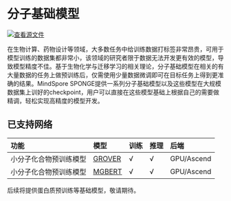 # 分子基础模型

[![查看源文件](https://mindspore-website.obs.cn-north-4.myhuaweicloud.com/website-images/r2.2/resource/_static/logo_source.svg)](https://gitee.com/mindspore/docs/blob/r2.2/docs/mindsponge/docs/source_zh_cn/user/basic.md)

在生物计算、药物设计等领域，大多数任务中给训练数据打标签非常昂贵，可用于模型训练的数据集都非常小，该领域的研究者限于数据无法开发更有效的模型，导致模型精度不佳。基于生物化学与迁移学习的相关理论，分子基础模型在相关的有大量数据的任务上做预训练后，仅需使用少量数据微调即可在目标任务上得到更准确的结果。MindSpore SPONGE提供一系列分子基础模型以及这些模型在大规模数据集上训好的checkpoint，用户可以直接在这些模型基础上根据自己的需要做精调，轻松实现高精度的模型开发。

## 已支持网络

| 功能          | 模型                            | 训练 | 推理 | 后端       |
| :----------- | :------------------------------ | :--- | :--- | :-------- |
| 小分子化合物预训练模型 | [GROVER](https://gitee.com/mindspore/mindscience/pulls/441/files#) | √    | √   | GPU/Ascend |
| 小分子化合物预训练模型 | [MGBERT](https://gitee.com/mindspore/mindscience/pulls/631/files#) | √    | √   | GPU/Ascend |

后续将提供蛋白质预训练等基础模型，敬请期待。